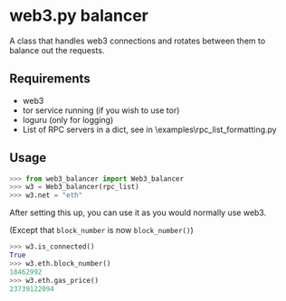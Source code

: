 # web3.py balancer
A class that handles web3 connections and rotates between them to balance out the requests.
## Requirements 
- web3
- tor service running (if you wish to use tor)
- loguru (only for logging)
- List of RPC servers in a dict, see in \examples\rpc_list_formatting.py
## Usage
```python
>>> from web3_balancer import Web3_balancer
>>> w3 = Web3_balancer(rpc_list)
>>> w3.net = "eth"
```
After setting this up, you can use it as you would normally use web3.

(Except that `block_number` is now `block_number()`)

```python
>>> w3.is_connected()
True
>>> w3.eth.block_number()
18462992
>>> w3.eth.gas_price()
23739122094
```